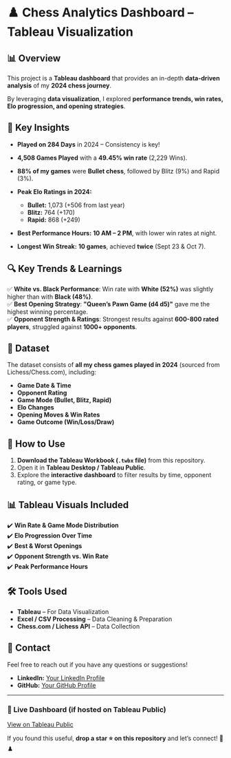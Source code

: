 # ♟️ Chess Analytics Dashboard – Tableau Visualization  

## 📊 Overview  
This project is a **Tableau dashboard** that provides an in-depth **data-driven analysis** of my **2024 chess journey**.  

By leveraging **data visualization**, I explored **performance trends, win rates, Elo progression, and opening strategies**.  


## 🚀 Key Insights  

- **Played on 284 Days** in 2024 – Consistency is key!
- **4,508 Games Played** with a **49.45% win rate** (2,229 Wins).
- **88% of my games** were **Bullet chess**, followed by Blitz (9%) and Rapid (3%).
- **Peak Elo Ratings in 2024:**

  - **Bullet:** 1,073 (+506 from last year)
  - **Blitz:** 764 (+170)
  - **Rapid:** 868 (+249)
 
- **Best Performance Hours:** **10 AM – 2 PM**, with lower win rates at night.
- **Longest Win Streak:** **10 games**, achieved **twice** (Sept 23 & Oct 7).

## 🔍 Key Trends & Learnings  

✅ **White vs. Black Performance**: Win rate with **White (52%)** was slightly higher than with **Black (48%)**.  
✅ **Best Opening Strategy**: **"Queen’s Pawn Game (d4 d5)"** gave me the highest winning percentage.  
✅ **Opponent Strength & Ratings**: Strongest results against **600-800 rated players**, struggled against **1000+ opponents**.  


## 📂 Dataset  

The dataset consists of **all my chess games played in 2024** (sourced from Lichess/Chess.com), including:  

- **Game Date & Time**
- **Opponent Rating**
- **Game Mode (Bullet, Blitz, Rapid)**
- **Elo Changes**
- **Opening Moves & Win Rates**
- **Game Outcome (Win/Loss/Draw)** 

## 📌 How to Use  

1. **Download the Tableau Workbook (`.twbx` file)** from this repository.  
2. Open it in **Tableau Desktop / Tableau Public**.  
3. Explore the **interactive dashboard** to filter results by time, opponent rating, or game type.  

## 📊 Tableau Visuals Included  

✔️ **Win Rate & Game Mode Distribution**  
✔️ **Elo Progression Over Time**  
✔️ **Best & Worst Openings**  
✔️ **Opponent Strength vs. Win Rate**  
✔️ **Peak Performance Hours**  

## 🛠️ Tools Used  

- **Tableau** – For Data Visualization  
- **Excel / CSV Processing** – Data Cleaning & Preparation  
- **Chess.com / Lichess API** – Data Collection  

## 📩 Contact  

Feel free to reach out if you have any questions or suggestions!  
- **LinkedIn:** [Your LinkedIn Profile](#)  
- **GitHub:** [Your GitHub Profile](#)  

---

### **🔗 Live Dashboard (if hosted on Tableau Public)**  
[View on Tableau Public](#)  

If you found this useful, **drop a star ⭐ on this repository** and let’s connect! 🚀♟️ 
